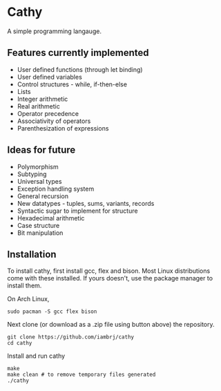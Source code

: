 # Cathy

A simple programming langauge.

## Features currently implemented

- User defined functions (through let binding)
- User defined variables
- Control structures - while, if-then-else
- Lists
- Integer arithmetic
- Real arithmetic
- Operator precedence
- Associativity of operators
- Parenthesization of expressions

## Ideas for future

- Polymorphism
- Subtyping
- Universal types
- Exception handling system
- General recursion
- New datatypes - tuples, sums, variants, records
- Syntactic sugar to implement for structure
- Hexadecimal arithmetic
- Case structure
- Bit manipulation

## Installation

To install cathy, first install gcc, flex and bison. Most Linux distributions come with these installed. If yours doesn't, use the package manager to install them. 

On Arch Linux,

```
sudo pacman -S gcc flex bison
```

Next clone (or download as a .zip file using button above) the repository.

```
git clone https://github.com/iambrj/cathy
cd cathy
```

Install and run cathy

```
make
make clean # to remove temporary files generated
./cathy
```

